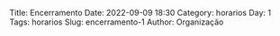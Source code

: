 Title: Encerramento
Date: 2022-09-09 18:30
Category: horarios
Day: 1
Tags: horarios
Slug: encerramento-1
Author: Organização

